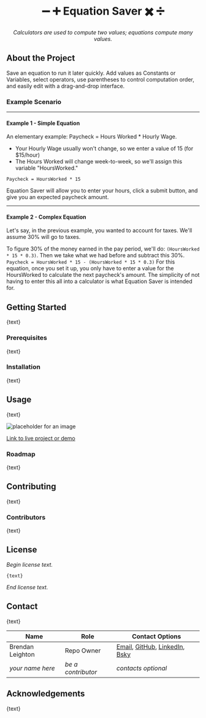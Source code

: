 <!-- 
	MARKDOWN LINKS & IMAGES
-->
[apache]: https://img.shields.io/badge/License-Apache%20License%202.0-blue
[apache-url]: http://www.apache.org/licenses/LICENSE-2.0

<!-- 
	PROJECT TITLE
	A name that explains the subject
-->
<div align='center'>
    
# :heavy_minus_sign: :heavy_plus_sign: Equation Saver :heavy_multiplication_x: :heavy_division_sign:

*Calculators are used to compute two values; equations compute many values.*

</div>

<!-- 
	ABOUT THE PROJECT
	
	1. What does the project do specifically?
	2. Provide context and add links to explainer content a newb would find helpful.
	3. Subsection: A list of features
-->
## About the Project

Save an equation to run it later quickly. Add values as Constants or Variables, select operators, use parentheses to control computation order, and easily edit with a  drag-and-drop interface.

### Example Scenario

---
#### Example 1 - Simple Equation

An elementary example: Paycheck = Hours Worked * Hourly Wage. 
- Your Hourly Wage usually won't change, so we enter a value of 15 (for $15/hour)
- The Hours Worked will change week-to-week, so we'll assign this variable "HoursWorked."

`Paycheck = HoursWorked * 15`

Equation Saver will allow you to enter your hours, click a submit button, and give you an expected paycheck amount.

---
#### Example 2 - Complex Equation

Let's say, in the previous example, you wanted to account for taxes. We'll assume 30% will go to taxes.

  To figure 30% of the money earned in the pay period, we'll do: `(HoursWorked * 15 * 0.3)`. Then we take what we had before and subtract this 30%. `Paycheck = HoursWorked * 15 - (HoursWorked * 15 * 0.3)` For this equation, once you set it up, you only have to enter a value for the HoursWorked to calculate the next paycheck's amount. The simplicity of not having to enter this all into a calculator is what Equation Saver is intended for.

<!-- 
	Live Project or Demo
	Link to:
	- website
	- demo
-->
## Getting Started

<p>
	{text}
</p>

### Prerequisites

<p>
	{text}
</p>

### Installation

<p>
	{text}
</p>

## Usage

<p>
	{text}
</p>

<img src="../assets/screenshot.png" alt="placeholder for an image"></img>

[Link to live project or demo](http://www.example.com) 

### Roadmap

<p>
	{text}
</p>

## Contributing

<p>
	{text}
</p>

### Contributors

<p>
	{text}
</p>

## License

<p>
    
*Begin license text.*

    {text}

*End license text.*

</p>

## Contact

<p>
	{text}
</p>

| Name             | Role               | Contact Options                                                                                                                                                                               |
| ---------------- | ------------------ | --------------------------------------------------------------------------------------------------------------------------------------------------------------------------------------------- |
| Brendan Leighton | Repo Owner         | [Email](br3ndan.l8n@gmail.com), [GitHub](https://github.com/Brendan-Leighton), [LinkedIn](https://www.linkedin.com/in/brendan-leighton/), [Bsky](https://bsky.app/profile/brenzy.bsky.social) |
| *your name here* | *be a contributor* | *contacts optional*                                                                                                                                                                           |



## Acknowledgements

<p>
	{text}
</p>
